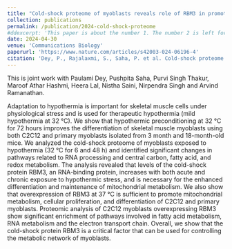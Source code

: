 ```yaml
---
title: "Cold-shock proteome of myoblasts reveals role of RBM3 in promotion of mitochondrial metabolism and myoblast differentiation"
collection: publications
permalink: /publication/2024-cold-shock-proteome
#ddexcerpt: 'This paper is about the number 1. The number 2 is left for future work.'
date: 2024-04-30
venue: 'Communications Biology'
paperurl: 'https://www.nature.com/articles/s42003-024-06196-4'
citation: 'Dey, P., Rajalaxmi, S., Saha, P. et al. Cold-shock proteome of myoblasts reveals role of RBM3 in promotion of mitochondrial metabolism and myoblast differentiation. Commun Biol 7, 515 (2024). https://doi.org/10.1038/s42003-024-06196-4'
---
```


This is joint work with Paulami Dey, Pushpita Saha, Purvi Singh Thakur, Maroof
Athar Hashmi, Heera Lal, Nistha Saini, Nirpendra Singh and Arvind Ramanathan.

Adaptation to hypothermia is important for skeletal muscle cells under
physiological stress and is used for therapeutic hypothermia (mild hypothermia
at 32 °C). We show that hypothermic preconditioning at 32 °C for 72 hours
improves the differentiation of skeletal muscle myoblasts using both C2C12 and
primary myoblasts isolated from 3 month and 18-month-old mice. We analyzed the
cold-shock proteome of myoblasts exposed to hypothermia (32 °C for 6 and 48 h)
and identified significant changes in pathways related to RNA processing and
central carbon, fatty acid, and redox metabolism. The analysis revealed that
levels of the cold-shock protein RBM3, an RNA-binding protein, increases with
both acute and chronic exposure to hypothermic stress, and is necessary for the
enhanced differentiation and maintenance of mitochondrial metabolism. We also
show that overexpression of RBM3 at 37 °C is sufficient to promote
mitochondrial metabolism, cellular proliferation, and differentiation of C2C12
and primary myoblasts. Proteomic analysis of C2C12 myoblasts overexpressing
RBM3 show significant enrichment of pathways involved in fatty acid metabolism,
RNA metabolism and the electron transport chain. Overall, we show that the
cold-shock protein RBM3 is a critical factor that can be used for controlling
the metabolic network of myoblasts. 
